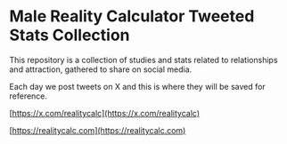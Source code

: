 # Male Reality Calculator Tweeted Stats Collection

This repository is a collection of studies and stats related to relationships and attraction, gathered to share on social media.

Each day we post tweets on X and this is where they will be saved for reference.

[https://x.com/realitycalc](https://x.com/realitycalc)

[https://realitycalc.com](https://realitycalc.com)
